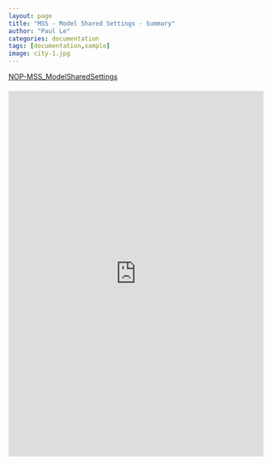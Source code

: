 ```yaml
---
layout: page
title: "MSS - Model Shared Settings - Summary"
author: "Paul Le"
categories: documentation
tags: [documentation,sample]
image: city-1.jpg
---
```


[NOP-MSS_ModelSharedSettings](https://docs.google.com/spreadsheets/d/1FS4Cqrqz9VxhTPlI0BiTIqUaCVhsjoSNzl5w7k199hU/edit?gid=0#gid=0)


<style>
  .centered-iframe {
    display: flex;
    justify-content: center;
    margin: 20px 0; /* Optional: Adds some vertical spacing */
  }

  .centered-iframe iframe {
    width: 2000px !important;
    height: 720px !important;
    border: 1px solid #ddd; /* Optional: Adds a border */
  }
</style>

<div class="centered-iframe">
  <iframe src="https://docs.google.com/spreadsheets/d/1FS4Cqrqz9VxhTPlI0BiTIqUaCVhsjoSNzl5w7k199hU/edit?usp=sharing/preview"></iframe>
</div>

